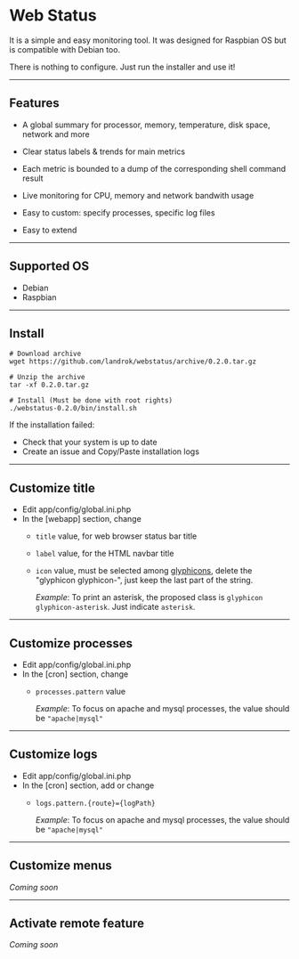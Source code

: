 Web Status
==========

It is a simple and easy monitoring tool. It was designed for 
Raspbian OS but is compatible with Debian too.

There is nothing to configure. Just run the installer and use it!

[//]: # "[Demo](http://example.com/webstatus/)"

________________________________________________________________________

## Features

- A global summary for processor, memory, temperature, disk space, 
  network and more

- Clear status labels & trends for main metrics

- Each metric is bounded to a dump of the corresponding shell command 
  result

- Live monitoring for CPU, memory and network bandwith usage

- Easy to custom: specify processes, specific log files

- Easy to extend

________________________________________________________________________

## Supported OS

* Debian
* Raspbian

________________________________________________________________________

## Install

```shell
# Download archive
wget https://github.com/landrok/webstatus/archive/0.2.0.tar.gz

# Unzip the archive
tar -xf 0.2.0.tar.gz

# Install (Must be done with root rights)
./webstatus-0.2.0/bin/install.sh

```

If the installation failed:

- Check that your system is up to date
- Create an issue and Copy/Paste installation logs

________________________________________________________________________

## Customize title

- Edit app/config/global.ini.php
- In the [webapp] section, change 
  - `title` value, for web browser status bar title
  - `label` value, for the HTML navbar title
  - `icon` value, must be selected among 
    [glyphicons](http://getbootstrap.com/components/), delete the
    "glyphicon glyphicon-", just keep the last part of the string.
    
    _Example_: To print an asterisk, the proposed class is 
    `glyphicon glyphicon-asterisk`. Just indicate `asterisk`.

________________________________________________________________________

## Customize processes

- Edit app/config/global.ini.php
- In the [cron] section, change 
  - `processes.pattern` value
  
    _Example_: To focus on apache and mysql processes, the value should 
    be `"apache|mysql"`

________________________________________________________________________

## Customize logs

- Edit app/config/global.ini.php
- In the [cron] section, add or change 
  - `logs.pattern.{route}={logPath}`

    _Example_: To focus on apache and mysql processes, the value should 
    be `"apache|mysql"`

________________________________________________________________________

## Customize menus

_Coming soon_

________________________________________________________________________

## Activate remote feature

_Coming soon_
